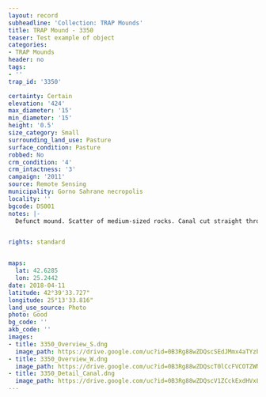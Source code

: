 ```yaml
---
layout: record
subheadline: 'Collection: TRAP Mounds'
title: TRAP Mound - 3350
teaser: Test example of object
categories:
- TRAP Mounds
header: no
tags:
- ''
trap_id: '3350'

certainty: Certain
elevation: '424'
max_diameter: '15'
min_diameter: '15'
height: '0.5'
size_category: Small
surrounding_land_use: Pasture
surface_condition: Pasture
robbed: No
crm_condition: '4'
crm_intactness: '3'
campaign: '2011'
source: Remote Sensing
municipality: Gorno Sahrane necropolis
locality: ''
bgcode: DS001
notes: |-
  Defunct mound. Scatter of medium-sized rocks. Canal cut straight through middle (running north-south).


rights: standard


maps:
  lat: 42.6285
  lon: 25.2442
date: 2018-04-11
latitude: 42°39'33.727"
longitude: 25°13'33.816"
land_use_source: Photo
photo: Good
bg_code: ''
akb_code: ''
images:
- title: 3350_Overview_S.dng
  image_path: https://drive.google.com/uc?id=0B3Rg88wZDQscSEdJMmx4aTYzbzQ
- title: 3350_Overview_W.dng
  image_path: https://drive.google.com/uc?id=0B3Rg88wZDQscT0lCcFVCOTZWN1k
- title: 3350_Detail_Canal.dng
  image_path: https://drive.google.com/uc?id=0B3Rg88wZDQscV1ZCckExdHVxLXM
---
```

